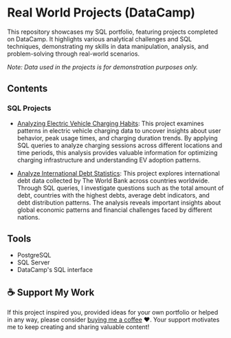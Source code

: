 # Real World Projects (DataCamp)
This repository showcases my SQL portfolio, featuring projects completed on DataCamp. It highlights various analytical challenges and SQL techniques, demonstrating my skills in data manipulation, analysis, and problem-solving through real-world scenarios.

*Note: Data used in the projects is for demonstration purposes only.*

## Contents
### SQL Projects
- [Analyzing Electric Vehicle Charging Habits](https://github.com/TerekliTahaBerk/sql-portfolio/tree/main/Real%20World%20Projects%20(DataCamp)/Analyzing%20Electric%20Vehicle%20Charging%20Habits): This project examines patterns in electric vehicle charging data to uncover insights about user behavior, peak usage times, and charging duration trends. By applying SQL queries to analyze charging sessions across different locations and time periods, this analysis provides valuable information for optimizing charging infrastructure and understanding EV adoption patterns.

- [Analyze International Debt Statistics](https://github.com/TerekliTahaBerk/sql-portfolio/tree/main/Real%20World%20Projects%20(DataCamp)/Analyze%20International%20Debt%20Statistics): This project explores international debt data collected by The World Bank across countries worldwide. Through SQL queries, I investigate questions such as the total amount of debt, countries with the highest debts, average debt indicators, and debt distribution patterns. The analysis reveals important insights about global economic patterns and financial challenges faced by different nations.

## Tools
- PostgreSQL
- SQL Server
- DataCamp's SQL interface

## ☕️ Support My Work
If this project inspired you, provided ideas for your own portfolio or helped in any way, please consider [buying me a coffee](https://www.buymeacoffee.com/tahaberkterekli) ❤️. Your support motivates me to keep creating and sharing valuable content! 
